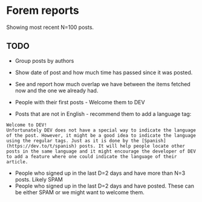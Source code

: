 # Forem reports

Showing most recent N=100 posts.

## TODO

* Group posts by authors
* Show date of post and how much time has passed since it was posted.
* See and report how much overlap we have between the  items fetched now and the one we already had.



* People with their first posts - Welcome them to DEV
* Posts that are not in English - recommend them to add a language tag:

```
Welcome to DEV!
Unfortunately DEV does not have a special way to indicate the language of the post. However, it might be a good idea to indicate the language using the regular tags. Just as it is done by the [Spanish](https://dev.to/t/spanish) posts. It will help people locate other posts in the same language and it might encourage the developer of DEV to add a feature where one could indicate the language of their article.
```


* People who signed up in the last D=2 days and have more than N=3 posts. Likely SPAM
* People who signed up in the last D=2 days and have posted. These can be either SPAM or we might want to welcome them.


